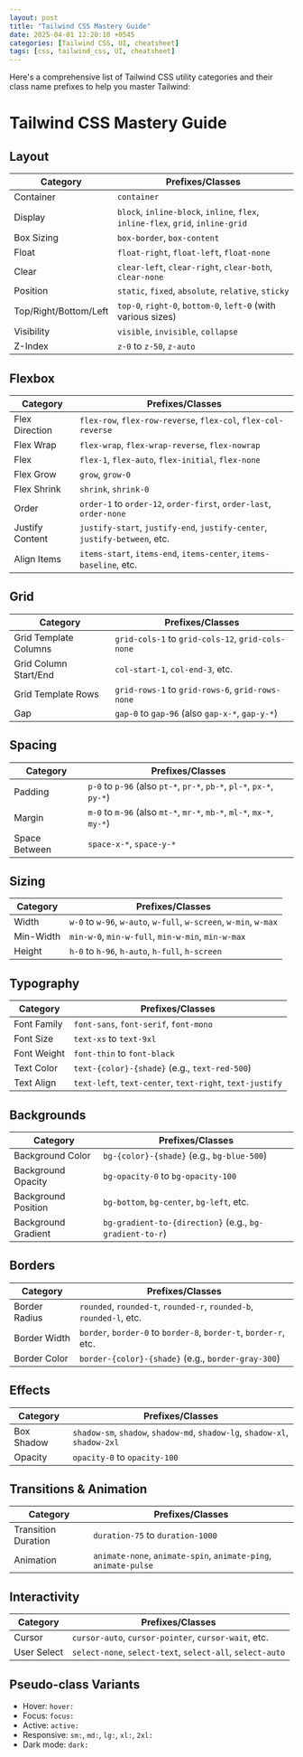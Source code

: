 ```yaml
---
layout: post
title: "Tailwind CSS Mastery Guide"
date: 2025-04-01 12:20:18 +0545
categories: [Tailwind CSS, UI, cheatsheet]
tags: [css, tailwind_css, UI, cheatsheet]
---
```


Here's a comprehensive list of Tailwind CSS utility categories and their class name prefixes to help you master Tailwind:

# Tailwind CSS Mastery Guide

## Layout

| Category              | Prefixes/Classes                                                                |
| --------------------- | ------------------------------------------------------------------------------- |
| Container             | `container`                                                                     |
| Display               | `block`, `inline-block`, `inline`, `flex`, `inline-flex`, `grid`, `inline-grid` |
| Box Sizing            | `box-border`, `box-content`                                                     |
| Float                 | `float-right`, `float-left`, `float-none`                                       |
| Clear                 | `clear-left`, `clear-right`, `clear-both`, `clear-none`                         |
| Position              | `static`, `fixed`, `absolute`, `relative`, `sticky`                             |
| Top/Right/Bottom/Left | `top-0`, `right-0`, `bottom-0`, `left-0` (with various sizes)                   |
| Visibility            | `visible`, `invisible`, `collapse`                                              |
| Z-Index               | `z-0` to `z-50`, `z-auto`                                                       |

## Flexbox

| Category        | Prefixes/Classes                                                          |
| --------------- | ------------------------------------------------------------------------- |
| Flex Direction  | `flex-row`, `flex-row-reverse`, `flex-col`, `flex-col-reverse`            |
| Flex Wrap       | `flex-wrap`, `flex-wrap-reverse`, `flex-nowrap`                           |
| Flex            | `flex-1`, `flex-auto`, `flex-initial`, `flex-none`                        |
| Flex Grow       | `grow`, `grow-0`                                                          |
| Flex Shrink     | `shrink`, `shrink-0`                                                      |
| Order           | `order-1` to `order-12`, `order-first`, `order-last`, `order-none`        |
| Justify Content | `justify-start`, `justify-end`, `justify-center`, `justify-between`, etc. |
| Align Items     | `items-start`, `items-end`, `items-center`, `items-baseline`, etc.        |

## Grid

| Category              | Prefixes/Classes                                  |
| --------------------- | ------------------------------------------------- |
| Grid Template Columns | `grid-cols-1` to `grid-cols-12`, `grid-cols-none` |
| Grid Column Start/End | `col-start-1`, `col-end-3`, etc.                  |
| Grid Template Rows    | `grid-rows-1` to `grid-rows-6`, `grid-rows-none`  |
| Gap                   | `gap-0` to `gap-96` (also `gap-x-*`, `gap-y-*`)   |

## Spacing

| Category      | Prefixes/Classes                                                      |
| ------------- | --------------------------------------------------------------------- |
| Padding       | `p-0` to `p-96` (also `pt-*`, `pr-*`, `pb-*`, `pl-*`, `px-*`, `py-*`) |
| Margin        | `m-0` to `m-96` (also `mt-*`, `mr-*`, `mb-*`, `ml-*`, `mx-*`, `my-*`) |
| Space Between | `space-x-*`, `space-y-*`                                              |

## Sizing

| Category  | Prefixes/Classes                                                  |
| --------- | ----------------------------------------------------------------- |
| Width     | `w-0` to `w-96`, `w-auto`, `w-full`, `w-screen`, `w-min`, `w-max` |
| Min-Width | `min-w-0`, `min-w-full`, `min-w-min`, `min-w-max`                 |
| Height    | `h-0` to `h-96`, `h-auto`, `h-full`, `h-screen`                   |

## Typography

| Category    | Prefixes/Classes                                         |
| ----------- | -------------------------------------------------------- |
| Font Family | `font-sans`, `font-serif`, `font-mono`                   |
| Font Size   | `text-xs` to `text-9xl`                                  |
| Font Weight | `font-thin` to `font-black`                              |
| Text Color  | `text-{color}-{shade}` (e.g., `text-red-500`)            |
| Text Align  | `text-left`, `text-center`, `text-right`, `text-justify` |

## Backgrounds

| Category            | Prefixes/Classes                                        |
| ------------------- | ------------------------------------------------------- |
| Background Color    | `bg-{color}-{shade}` (e.g., `bg-blue-500`)              |
| Background Opacity  | `bg-opacity-0` to `bg-opacity-100`                      |
| Background Position | `bg-bottom`, `bg-center`, `bg-left`, etc.               |
| Background Gradient | `bg-gradient-to-{direction}` (e.g., `bg-gradient-to-r`) |

## Borders

| Category      | Prefixes/Classes                                                    |
| ------------- | ------------------------------------------------------------------- |
| Border Radius | `rounded`, `rounded-t`, `rounded-r`, `rounded-b`, `rounded-l`, etc. |
| Border Width  | `border`, `border-0` to `border-8`, `border-t`, `border-r`, etc.    |
| Border Color  | `border-{color}-{shade}` (e.g., `border-gray-300`)                  |

## Effects

| Category   | Prefixes/Classes                                                           |
| ---------- | -------------------------------------------------------------------------- |
| Box Shadow | `shadow-sm`, `shadow`, `shadow-md`, `shadow-lg`, `shadow-xl`, `shadow-2xl` |
| Opacity    | `opacity-0` to `opacity-100`                                               |

## Transitions & Animation

| Category            | Prefixes/Classes                                                |
| ------------------- | --------------------------------------------------------------- |
| Transition Duration | `duration-75` to `duration-1000`                                |
| Animation           | `animate-none`, `animate-spin`, `animate-ping`, `animate-pulse` |

## Interactivity

| Category    | Prefixes/Classes                                          |
| ----------- | --------------------------------------------------------- |
| Cursor      | `cursor-auto`, `cursor-pointer`, `cursor-wait`, etc.      |
| User Select | `select-none`, `select-text`, `select-all`, `select-auto` |

## Pseudo-class Variants

- Hover: `hover:`
- Focus: `focus:`
- Active: `active:`
- Responsive: `sm:`, `md:`, `lg:`, `xl:`, `2xl:`
- Dark mode: `dark:`
